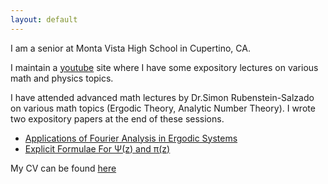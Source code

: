 ```yaml
---
layout: default
---
```


I am a senior at Monta Vista High School in Cupertino, CA.

I maintain a [youtube](https://www.youtube.com/channel/UCd8hTfZHh_n0LqAocn8IXTw) site where I have some expository lectures on
various math and physics topics.

I have attended advanced math lectures by Dr.Simon Rubenstein-Salzado on various math topics (Ergodic Theory, Analytic Number Theory). I wrote two expository papers at the end of these sessions.

* [Applications of Fourier Analysis in Ergodic Systems](http://simonrs.com/eulercircle/ergodictheory/krishna-rushil-fourier.pdf)
* [Explicit Formulae For &Psi;(z) and &pi;(z)](http://simonrs.com/eulercircle/analyticnt/krishna-explicit.pdf)

My CV can be found [here](/cv.pdf)
